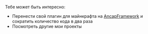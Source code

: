 Тебе может быть интересно: 
- Перенести свой плагин для майнкрафта на [AncapFramework](https://github.com/ancap-dev/AncapFramework) и сократить количество кода в два раза
- Посмотреть другие мои проекты
